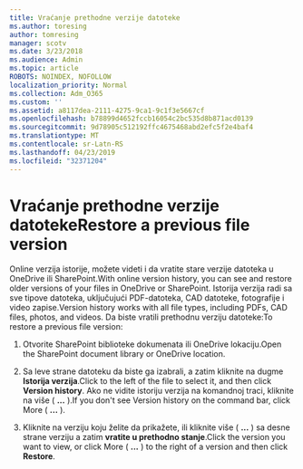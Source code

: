 ```yaml
---
title: Vraćanje prethodne verzije datoteke
ms.author: toresing
author: tomresing
manager: scotv
ms.date: 3/23/2018
ms.audience: Admin
ms.topic: article
ROBOTS: NOINDEX, NOFOLLOW
localization_priority: Normal
ms.collection: Adm_O365
ms.custom: ''
ms.assetid: a8117dea-2111-4275-9ca1-9c1f3e5667cf
ms.openlocfilehash: b78899d4652fccb16054c2bc535d8b871acd0139
ms.sourcegitcommit: 9d78905c512192ffc4675468abd2efc5f2e4baf4
ms.translationtype: MT
ms.contentlocale: sr-Latn-RS
ms.lasthandoff: 04/23/2019
ms.locfileid: "32371204"
---
```

# <a name="restore-a-previous-file-version"></a><span data-ttu-id="04bbe-102">Vraćanje prethodne verzije datoteke</span><span class="sxs-lookup"><span data-stu-id="04bbe-102">Restore a previous file version</span></span>

<span data-ttu-id="04bbe-103">Online verzija istorije, možete videti i da vratite stare verzije datoteka u OneDrive ili SharePoint.</span><span class="sxs-lookup"><span data-stu-id="04bbe-103">With online version history, you can see and restore older versions of your files in OneDrive or SharePoint.</span></span> <span data-ttu-id="04bbe-104">Istorija verzija radi sa sve tipove datoteka, uključujući PDF-datoteka, CAD datoteke, fotografije i video zapise.</span><span class="sxs-lookup"><span data-stu-id="04bbe-104">Version history works with all file types, including PDFs, CAD files, photos, and videos.</span></span> <span data-ttu-id="04bbe-105">Da biste vratili prethodnu verziju datoteke:</span><span class="sxs-lookup"><span data-stu-id="04bbe-105">To restore a previous file version:</span></span>
  
1. <span data-ttu-id="04bbe-106">Otvorite SharePoint biblioteke dokumenata ili OneDrive lokaciju.</span><span class="sxs-lookup"><span data-stu-id="04bbe-106">Open the SharePoint document library or OneDrive location.</span></span>
    
2. <span data-ttu-id="04bbe-107">Sa leve strane datoteku da biste ga izabrali, a zatim kliknite na dugme **Istorija verzija**.</span><span class="sxs-lookup"><span data-stu-id="04bbe-107">Click to the left of the file to select it, and then click **Version history**.</span></span> <span data-ttu-id="04bbe-108">Ako ne vidite istoriju verzija na komandnoj traci, kliknite na više ( **...** ).</span><span class="sxs-lookup"><span data-stu-id="04bbe-108">If you don't see Version history on the command bar, click More ( **...** ).</span></span> 
    
3. <span data-ttu-id="04bbe-109">Kliknite na verziju koju želite da prikažete, ili kliknite više ( **...** ) sa desne strane verziju a zatim **vratite u prethodno stanje**.</span><span class="sxs-lookup"><span data-stu-id="04bbe-109">Click the version you want to view, or click More ( **...** ) to the right of a version and then click **Restore**.</span></span>
    

